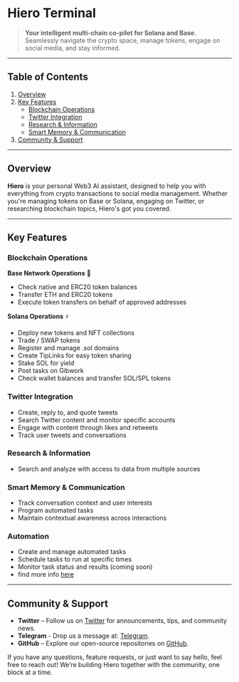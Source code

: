 # Hiero Terminal

> **Your intelligent multi-chain co-pilot for Solana and Base.**  
> Seamlessly navigate the crypto space, manage tokens, engage on social media, and stay informed.

---

## Table of Contents

1. [Overview](#overview)
2. [Key Features](#key-features)
   - [Blockchain Operations](#blockchain-operations)
   - [Twitter Integration](#twitter-integration)
   - [Research & Information](#research--information)
   - [Smart Memory & Communication](#smart-memory--communication)
3. [Community & Support](#community--support)

---

## Overview

**Hiero** is your personal Web3 AI assistant, designed to help you with everything from crypto transactions to social media management. Whether you're managing tokens on Base or Solana, engaging on Twitter, or researching blockchain topics, Hiero's got you covered.

---

## Key Features

### Blockchain Operations

**Base Network Operations** 🔷

- Check native and ERC20 token balances
- Transfer ETH and ERC20 tokens
- Execute token transfers on behalf of approved addresses

**Solana Operations** ⚡

- Deploy new tokens and NFT collections
- Trade / SWAP tokens
- Register and manage .sol domains
- Create TipLinks for easy token sharing
- Stake SOL for yield
- Post tasks on Gibwork
- Check wallet balances and transfer SOL/SPL tokens

### Twitter Integration

- Create, reply to, and quote tweets
- Search Twitter content and monitor specific accounts
- Engage with content through likes and retweets
- Track user tweets and conversations

### Research & Information

- Search and analyze with access to data from multiple sources

### Smart Memory & Communication

- Track conversation context and user interests
- Program automated tasks
- Maintain contextual awareness across interactions

### Automation

- Create and manage automated tasks
- Schedule tasks to run at specific times
- Monitor task status and results (coming soon)
- find more info [here](./tasks.md)

---

## Community & Support

- **Twitter** – Follow us on [Twitter](https://x.com/HieroHQ) for announcements, tips, and community news.
- **Telegram** - Drop us a message at: [Telegram](https://t.me/hiero_ai).
- **GitHub** – Explore our open-source repositories on [GitHub](https://github.com/hiero-ai).

If you have any questions, feature requests, or just want to say hello, feel free to reach out! We’re building Hiero together with the community, one block at a time.
